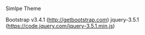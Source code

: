  Simlpe Theme 
  
 Bootstrap v3.4.1        (http://getbootstrap.com)
 jquery-3.5.1            (https://code.jquery.com/jquery-3.5.1.min.js)
